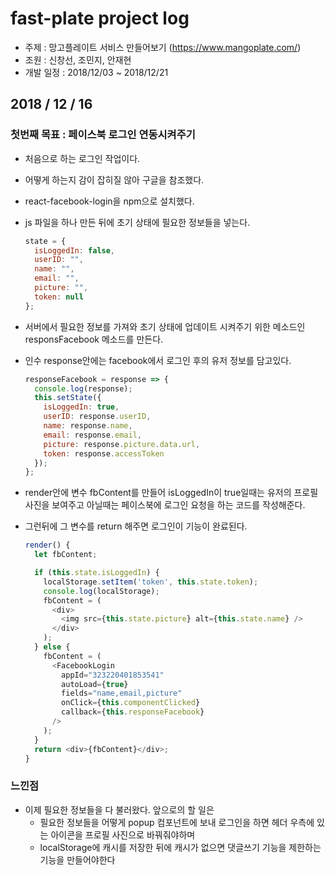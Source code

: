 # fast-plate project log

- 주제 : 망고플레이트 서비스 만들어보기 (https://www.mangoplate.com/)
- 조원 : 신창선, 조민지, 안재현
- 개발 일정 : 2018/12/03 ~ 2018/12/21

## 2018 / 12 / 16

### 첫번째 목표 : 페이스북 로그인 연동시켜주기

- 처음으로 하는 로그인 작업이다.
- 어떻게 하는지 감이 잡히질 않아 구글을 참조했다.
- react-facebook-login을 npm으로 설치했다.
- js 파일을 하나 만든 뒤에 초기 상태에 필요한 정보들을 넣는다.
  ```js
  state = {
    isLoggedIn: false,
    userID: "",
    name: "",
    email: "",
    picture: "",
    token: null
  };
  ```
- 서버에서 필요한 정보를 가져와 초기 상태에 업데이트 시켜주기 위한 메소드인 responsFacebook 메소드를 만든다.
- 인수 response안에는 facebook에서 로그인 후의 유저 정보를 담고있다.
  ```js
  responseFacebook = response => {
    console.log(response);
    this.setState({
      isLoggedIn: true,
      userID: response.userID,
      name: response.name,
      email: response.email,
      picture: response.picture.data.url,
      token: response.accessToken
    });
  };
  ```
- render안에 변수 fbContent를 만들어 isLoggedIn이 true일때는 유저의 프로필 사진을 보여주고 아닐때는 페이스북에 로그인 요청을 하는 코드를 작성해준다.
- 그런뒤에 그 변수를 return 해주면 로그인이 기능이 완료된다.

  ```js
  render() {
    let fbContent;

    if (this.state.isLoggedIn) {
      localStorage.setItem('token', this.state.token);
      console.log(localStorage);
      fbContent = (
        <div>
          <img src={this.state.picture} alt={this.state.name} />
        </div>
      );
    } else {
      fbContent = (
        <FacebookLogin
          appId="323220401853541"
          autoLoad={true}
          fields="name,email,picture"
          onClick={this.componentClicked}
          callback={this.responseFacebook}
        />
      );
    }
    return <div>{fbContent}</div>;
  }
  ```

### 느낀점

- 이제 필요한 정보들을 다 불러왔다. 앞으로의 할 일은
  - 필요한 정보들을 어떻게 popup 컴포넌트에 보내 로그인을 하면 헤더 우측에 있는 아이콘을 프로필 사진으로 바꿔줘야하며
  - localStorage에 캐시를 저장한 뒤에 캐시가 없으면 댓글쓰기 기능을 제한하는 기능을 만들어야한다
